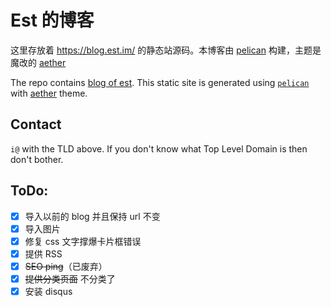 # Est 的博客

这里存放着 https://blog.est.im/ 的静态站源码。本博客由 [pelican](https://getpelican.com/) 构建，主题是魔改的 [aether](https://github.com/est/aether-pelican)

The repo contains [blog of est](https://blog.est.im/). This static site is generated using [`pelican`](https://getpelican.com/) with [aether](https://github.com/est/aether-pelican) theme.

## Contact

`i@` with the TLD above. If you don't know what Top Level Domain is then don't bother.

## ToDo:

- [X] 导入以前的 blog 并且保持 url 不变
- [X] 导入图片
- [X] 修复 css 文字撑爆卡片框错误
- [X] 提供 RSS
- [X] ~~SEO ping~~（已废弃）
- [X] ~~提供分类页面~~ 不分类了
- [X] 安装 disqus
